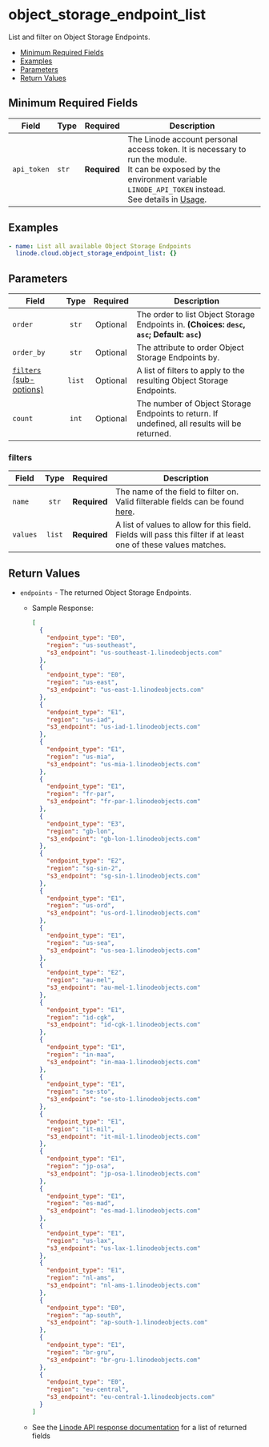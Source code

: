 # object_storage_endpoint_list

List and filter on Object Storage Endpoints.

- [Minimum Required Fields](#minimum-required-fields)
- [Examples](#examples)
- [Parameters](#parameters)
- [Return Values](#return-values)

## Minimum Required Fields
| Field       | Type  | Required     | Description                                                                                                                                                                                                              |
|-------------|-------|--------------|--------------------------------------------------------------------------------------------------------------------------------------------------------------------------------------------------------------------------|
| `api_token` | `str` | **Required** | The Linode account personal access token. It is necessary to run the module. <br/>It can be exposed by the environment variable `LINODE_API_TOKEN` instead. <br/>See details in [Usage](https://github.com/linode/ansible_linode?tab=readme-ov-file#usage). |

## Examples

```yaml
- name: List all available Object Storage Endpoints
  linode.cloud.object_storage_endpoint_list: {}
```


## Parameters

| Field     | Type | Required | Description                                                                  |
|-----------|------|----------|------------------------------------------------------------------------------|
| `order` | <center>`str`</center> | <center>Optional</center> | The order to list Object Storage Endpoints in.  **(Choices: `desc`, `asc`; Default: `asc`)** |
| `order_by` | <center>`str`</center> | <center>Optional</center> | The attribute to order Object Storage Endpoints by.   |
| [`filters` (sub-options)](#filters) | <center>`list`</center> | <center>Optional</center> | A list of filters to apply to the resulting Object Storage Endpoints.   |
| `count` | <center>`int`</center> | <center>Optional</center> | The number of Object Storage Endpoints to return. If undefined, all results will be returned.   |

### filters

| Field     | Type | Required | Description                                                                  |
|-----------|------|----------|------------------------------------------------------------------------------|
| `name` | <center>`str`</center> | <center>**Required**</center> | The name of the field to filter on. Valid filterable fields can be found [here](https://techdocs.akamai.com/linode-api/reference/get-object-storage-endpoints).   |
| `values` | <center>`list`</center> | <center>**Required**</center> | A list of values to allow for this field. Fields will pass this filter if at least one of these values matches.   |

## Return Values

- `endpoints` - The returned Object Storage Endpoints.

    - Sample Response:
        ```json
        [
          {
            "endpoint_type": "E0",
            "region": "us-southeast",
            "s3_endpoint": "us-southeast-1.linodeobjects.com"
          },
          {
            "endpoint_type": "E0",
            "region": "us-east",
            "s3_endpoint": "us-east-1.linodeobjects.com"
          },
          {
            "endpoint_type": "E1",
            "region": "us-iad",
            "s3_endpoint": "us-iad-1.linodeobjects.com"
          },
          {
            "endpoint_type": "E1",
            "region": "us-mia",
            "s3_endpoint": "us-mia-1.linodeobjects.com"
          },
          {
            "endpoint_type": "E1",
            "region": "fr-par",
            "s3_endpoint": "fr-par-1.linodeobjects.com"
          },
          {
            "endpoint_type": "E3",
            "region": "gb-lon",
            "s3_endpoint": "gb-lon-1.linodeobjects.com"
          },
          {
            "endpoint_type": "E2",
            "region": "sg-sin-2",
            "s3_endpoint": "sg-sin-1.linodeobjects.com"
          },
          {
            "endpoint_type": "E1",
            "region": "us-ord",
            "s3_endpoint": "us-ord-1.linodeobjects.com"
          },
          {
            "endpoint_type": "E1",
            "region": "us-sea",
            "s3_endpoint": "us-sea-1.linodeobjects.com"
          },
          {
            "endpoint_type": "E2",
            "region": "au-mel",
            "s3_endpoint": "au-mel-1.linodeobjects.com"
          },
          {
            "endpoint_type": "E1",
            "region": "id-cgk",
            "s3_endpoint": "id-cgk-1.linodeobjects.com"
          },
          {
            "endpoint_type": "E1",
            "region": "in-maa",
            "s3_endpoint": "in-maa-1.linodeobjects.com"
          },
          {
            "endpoint_type": "E1",
            "region": "se-sto",
            "s3_endpoint": "se-sto-1.linodeobjects.com"
          },
          {
            "endpoint_type": "E1",
            "region": "it-mil",
            "s3_endpoint": "it-mil-1.linodeobjects.com"
          },
          {
            "endpoint_type": "E1",
            "region": "jp-osa",
            "s3_endpoint": "jp-osa-1.linodeobjects.com"
          },
          {
            "endpoint_type": "E1",
            "region": "es-mad",
            "s3_endpoint": "es-mad-1.linodeobjects.com"
          },
          {
            "endpoint_type": "E1",
            "region": "us-lax",
            "s3_endpoint": "us-lax-1.linodeobjects.com"
          },
          {
            "endpoint_type": "E1",
            "region": "nl-ams",
            "s3_endpoint": "nl-ams-1.linodeobjects.com"
          },
          {
            "endpoint_type": "E0",
            "region": "ap-south",
            "s3_endpoint": "ap-south-1.linodeobjects.com"
          },
          {
            "endpoint_type": "E1",
            "region": "br-gru",
            "s3_endpoint": "br-gru-1.linodeobjects.com"
          },
          {
            "endpoint_type": "E0",
            "region": "eu-central",
            "s3_endpoint": "eu-central-1.linodeobjects.com"
          }
        ]
        ```
    - See the [Linode API response documentation](https://techdocs.akamai.com/linode-api/reference/get-object-storage-endpoints) for a list of returned fields



